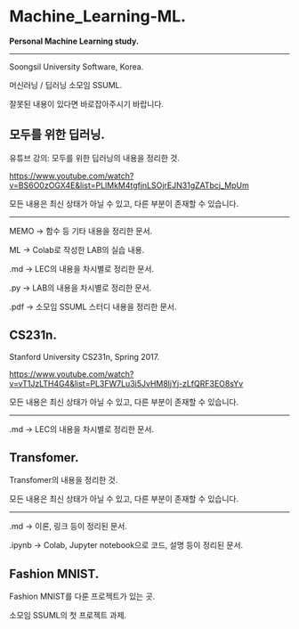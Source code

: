 # Machine_Learning-ML.
**Personal Machine Learning study.**

* * *

Soongsil University Software, Korea.

머신러닝 / 딥러닝 소모임 SSUML.

잘못된 내용이 있다면 바로잡아주시기 바랍니다.

## 모두를 위한 딥러닝.
유튜브 강의: 모두를 위한 딥러닝의 내용을 정리한 것.

https://www.youtube.com/watch?v=BS6O0zOGX4E&list=PLlMkM4tgfjnLSOjrEJN31gZATbcj_MpUm

모든 내용은 최신 상태가 아닐 수 있고, 다른 부분이 존재할 수 있습니다.

* * *

MEMO → 함수 등 기타 내용을 정리한 문서.

ML → Colab로 작성한 LAB의 실습 내용.

.md → LEC의 내용을 차시별로 정리한 문서.

.py → LAB의 내용을 차시별로 정리한 문서.

.pdf → 소모임 SSUML 스터디 내용을 정리한 문서.

## CS231n.
Stanford University CS231n, Spring 2017.

https://www.youtube.com/watch?v=vT1JzLTH4G4&list=PL3FW7Lu3i5JvHM8ljYj-zLfQRF3EO8sYv

모든 내용은 최신 상태가 아닐 수 있고, 다른 부분이 존재할 수 있습니다.

* * *

.md → LEC의 내용을 차시별로 정리한 문서.

## Transfomer.
Transfomer의 내용을 정리한 것.

모든 내용은 최신 상태가 아닐 수 있고, 다른 부분이 존재할 수 있습니다.

* * *

.md → 이론, 링크 등이 정리된 문서.

.ipynb → Colab, Jupyter notebook으로 코드, 설명 등이 정리된 문서.

## Fashion MNIST.
Fashion MNIST를 다룬 프로젝트가 있는 곳.

소모임 SSUML의 첫 프로젝트 과제.
